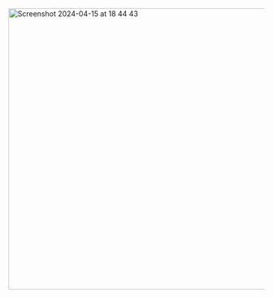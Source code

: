 <img width="554" alt="Screenshot 2024-04-15 at 18 44 43" src="https://github.com/DebraChen/Sound-Visualisation/assets/91618091/a6a031b0-d87a-4af6-bba0-29c801f02352">
